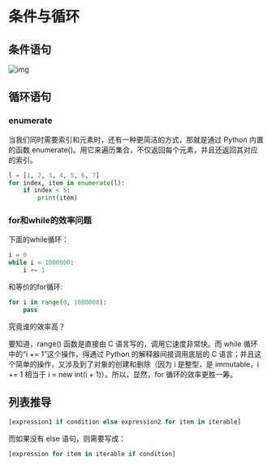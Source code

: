 # 条件与循环



## 条件语句

![img](https://gitee.com/PeterWangYong/blog-image/raw/master/images/949742df36600c086c31e399ce515f45.png)

## 循环语句

### enumerate

当我们同时需要索引和元素时，还有一种更简洁的方式，那就是通过 Python 内置的函数 enumerate()。用它来遍历集合，不仅返回每个元素，并且还返回其对应的索引。

```python
l = [1, 2, 3, 4, 5, 6, 7]
for index, item in enumerate(l): 
    if index < 5: 
        print(item)
```

### for和while的效率问题

下面的while循环：

```python
i = 0
while i < 1000000:
    i += 1
```

和等价的for循环:

```python
for i in range(0, 1000000):
    pass
```

究竟谁的效率高？

要知道，range() 函数是直接由 C 语言写的，调用它速度非常快。而 while 循环中的“i += 1”这个操作，得通过 Python 的解释器间接调用底层的 C 语言；并且这个简单的操作，又涉及到了对象的创建和删除（因为 i 是整型，是 immutable，i += 1 相当于 i = new int(i + 1)）。所以，显然，for 循环的效率更胜一筹。

## 列表推导

```python
[expression1 if condition else expression2 for item in iterable]
```

而如果没有 else 语句，则需要写成：

```python
[expression for item in iterable if condition]
```

